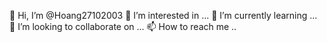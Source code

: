 👋 Hi, I’m @Hoang27102003
👀 I’m interested in ...
🌱 I’m currently learning ...
💞️ I’m looking to collaborate on ...
📫 How to reach me ..
